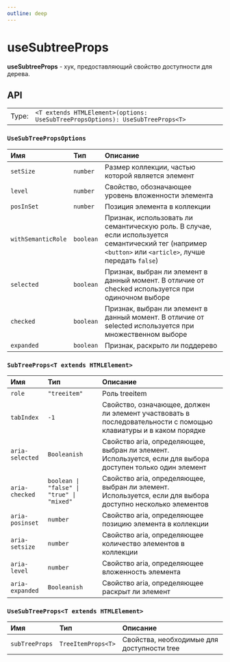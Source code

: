 ```yaml
---
outline: deep
---
```


# useSubtreeProps

**useSubtreeProps** - хук, предоставляющий свойство доступности для дерева.

## API

|       |                                                                          |
| ----: |:-------------------------------------------------------------------------|
| Type: | `<T extends HTMLElement>(options: UseSubTreePropsOptions): UseSubTreeProps<T>` |

### `UseSubTreePropsOptions`

| Имя               | Тип      | Описание    |
|:-------------------|:-----------|:-----------|
| `setSize`  | `number`   | Размер коллекции, частью которой является элемент  | 
| `level`  | `number`   | Свойство, обозначающее уровень вложенности элемента  | 
| `posInSet`  | `number`   | Позиция элемента в коллекции  | 
| `withSemanticRole`  | `boolean`   | Признак, использовать ли семантическую роль. В случае, если используется семантический тег (например `<button>` или `<article>`, лучше передать `false`)  | 
| `selected`  | `boolean`   | Признак, выбран ли элемент в данный момент. В отличие от checked используется при одиночном выборе  | 
| `checked`  | `boolean`   | Признак, выбран ли элемент в данный момент. В отличие от selected используется при множественном выборе  | 
| `expanded`  | `boolean`   | Признак, раскрыто ли поддерево  | 

### `SubTreeProps<T extends HTMLElement>`

| Имя               | Тип      | Описание    |
|:-------------------|:-----------|:-----------|
| `role`  | `"treeitem"`   | Роль treeitem  | 
| `tabIndex`  | `-1`   | Свойство, означающее, должен ли элемент участвовать в последовательности с помощью клавиатуры и в каком порядке  | 
| `aria-selected`  | `Booleanish`   | Свойство aria, определяющее, выбран ли элемент. Используется, если для выбора доступен только один элемент  | 
| `aria-checked`  | `boolean \| "false" \| "true" \| "mixed"`   | Свойство aria, определяющее, выбран ли элемент. Используется, если для выбора доступно несколько элементов  | 
| `aria-posinset`  | `number`   | Свойство aria, определяющее позицию элемента в коллекции  | 
| `aria-setsize`  | `number`   | Свойство aria, определяющее количество элементов в коллекции  | 
| `aria-level`  | `number`   | Свойство aria, определяющее вложенность элемента  | 
| `aria-expanded`  | `Booleanish`   | Свойство aria, определяющее раскрыт ли элемент  | 

### `UseSubTreeProps<T extends HTMLElement>`

| Имя               | Тип      | Описание    |
|:-------------------|:-----------|:-----------|
| `subTreeProps`  | `TreeItemProps<T>`   | Свойства, необходимые для доступности tree  | 
